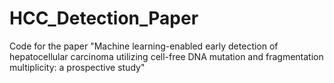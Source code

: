 # HCC_Detection_Paper
Code for the paper "Machine learning-enabled early detection of hepatocellular carcinoma utilizing cell-free DNA mutation and fragmentation multiplicity: a prospective study"
